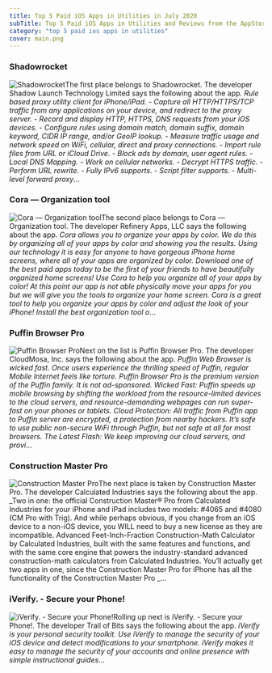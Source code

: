 ```yaml
---
title: Top 5 Paid iOS Apps in Utilities in July 2020
subTitle: Top 5 Paid iOS Apps in Utilities and Reviews from the AppStore in July 2020.
category: "top 5 paid ios apps in utilities"
cover: main.png
---
```


### Shadowrocket

![Shadowrocket](https://is5-ssl.mzstatic.com/image/thumb/Purple124/v4/ad/ef/81/adef8117-6649-cab6-fb03-69140b454f0a/AppIcon-0-1x_U007emarketing-0-10-0-0-85-220.png/100x100bb.png)The first place belongs to Shadowrocket. The developer Shadow Launch Technology Limited says the following about the app. _Rule based proxy utility client for iPhone/iPad.  - Capture all HTTP/HTTPS/TCP traffic from any applications on your device, and redirect to the proxy server. - Record and display HTTP, HTTPS, DNS requests from your iOS devices. - Configure rules using domain match, domain suffix, domain keyword, CIDR IP range, and/or GeoIP lookup. - Measure traffic usage and network speed on WiFi, cellular, direct and proxy connections. - Import rule files from URL or iCloud Drive. - Block ads by domain, user agent rules. - Local DNS Mapping. - Work on cellular networks. - Decrypt HTTPS traffic. - Perform URL rewrite. - Fully IPv6 supports. - Script filter supports. - Multi-level forward proxy_...

### Cora — Organization tool

![Cora — Organization tool](https://is5-ssl.mzstatic.com/image/thumb/Purple114/v4/5a/c2/a8/5ac2a8fe-b6ca-9e89-9553-a219dc5140df/AppIcon-0-0-1x_U007emarketing-0-0-0-7-0-0-sRGB-0-0-0-GLES2_U002c0-512MB-85-220-0-0.png/100x100bb.png)The second place belongs to Cora — Organization tool. The developer Refinery Apps, LLC says the following about the app. _Cora allows you to organize your apps by color.  We do this by organizing all of your apps by color and showing you the results.   Using our technology it is easy for anyone to have gorgeous iPhone home screens, where all of your apps are organized by color.  Download one of the best paid apps today to be the first of your friends to have beautifully organized home screens!  Use Cora to help you organize all of your apps by color!  At this point our app is not able physically move your apps for you but we will give you the tools to organize your home screen.  Cora is a great tool to help you organize your apps by color and adjust the look of your iPhone!  Install the best organization tool o_...

### Puffin Browser Pro

![Puffin Browser Pro](https://is2-ssl.mzstatic.com/image/thumb/Purple71/v4/04/aa/d1/04aad1c7-9769-937e-f57f-30170bc321b8/mzl.ekzveuzg.png/100x100bb.png)Next on the list is Puffin Browser Pro. The developer CloudMosa, Inc. says the following about the app. _Puffin Web Browser is wicked fast. Once users experience the thrilling speed of Puffin, regular Mobile Internet feels like torture. Puffin Browser Pro is the premium version of the Puffin family. It is not ad-sponsored.  Wicked Fast: Puffin speeds up mobile browsing by shifting the workload from the resource-limited devices to the cloud servers, and resource-demanding webpages can run super-fast on your phones or tablets.  Cloud Protection: All traffic from Puffin app to Puffin server are encrypted, a protection from nearby hackers. It’s safe to use public non-secure WiFi through Puffin, but not safe at all for most browsers.   The Latest Flash: We keep improving our cloud servers, and provi_...

### Construction Master Pro

![Construction Master Pro](https://is2-ssl.mzstatic.com/image/thumb/Purple123/v4/42/0d/07/420d07ea-5291-6f52-0758-45b90bb762b4/AppIcon-0-0-1x_U007emarketing-0-0-0-7-0-85-220.png/100x100bb.png)The next place is taken by Construction Master Pro. The developer Calculated Industries says the following about the app. _Two in one: the official Construction Master® Pro from Calculated Industries for your iPhone and iPad includes two models: #4065 and #4080 (CM Pro with Trig).  And while perhaps obvious, if you change from an iOS device to a non-iOS device, you WILL need to buy a new license as they are incompatible.  Advanced Feet-Inch-Fraction Construction-Math Calculator by Calculated Industries, built with the same features and functions, and with the same core engine that powers the industry-standard advanced construction-math calculators from Calculated Industries. You’ll actually get two apps in one, since the Construction Master Pro for iPhone has all the functionality of the Construction Master Pro _...

### iVerify. - Secure your Phone!

![iVerify. - Secure your Phone!](https://is2-ssl.mzstatic.com/image/thumb/Purple113/v4/e2/17/06/e217064c-a05e-92a5-abc7-a03650629497/AppIcon-0-0-1x_U007emarketing-0-0-0-10-0-0-sRGB-0-0-0-GLES2_U002c0-512MB-85-220-0-0.png/100x100bb.png)Rolling up next is iVerify. - Secure your Phone!. The developer Trail of Bits says the following about the app. _iVerify is your personal security toolkit. Use iVerify to manage the security of your iOS device and detect modifications to your smartphone. iVerify makes it easy to manage the security of your accounts and online presence with simple instructional guides_...

